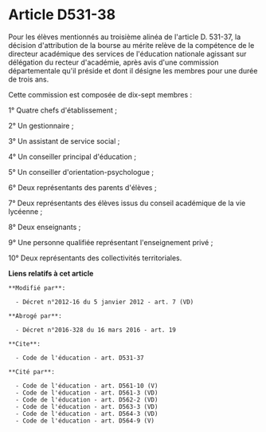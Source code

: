 # Article D531-38

Pour les élèves mentionnés au troisième alinéa de l'article D. 531-37, la décision d'attribution de la bourse au mérite
relève de la compétence de               le directeur académique des services de l'éducation nationale agissant sur
délégation du recteur d'académie, après avis d'une commission départementale qu'il préside et dont il désigne les membres
pour une durée de trois ans. 

Cette commission est composée de dix-sept membres : 

1° Quatre chefs d'établissement ; 

2° Un gestionnaire ; 

3° Un assistant de service social ; 

4° Un conseiller principal d'éducation ; 

5° Un conseiller d'orientation-psychologue ; 

6° Deux représentants des parents d'élèves ; 

7° Deux représentants des élèves issus du conseil académique de la vie lycéenne ; 

8° Deux enseignants ; 

9° Une personne qualifiée représentant l'enseignement privé ; 

10° Deux représentants des collectivités territoriales.

**Liens relatifs à cet article**

	**Modifié par**:

	  - Décret n°2012-16 du 5 janvier 2012 - art. 7 (VD)

	**Abrogé par**:

	  - Décret n°2016-328 du 16 mars 2016 - art. 19

	**Cite**:

	  - Code de l'éducation - art. D531-37

	**Cité par**:

	  - Code de l'éducation - art. D561-10 (V)
	  - Code de l'éducation - art. D561-3 (VD)
	  - Code de l'éducation - art. D562-2 (VD)
	  - Code de l'éducation - art. D563-3 (VD)
	  - Code de l'éducation - art. D564-3 (VD)
	  - Code de l'éducation - art. D564-9 (V)
